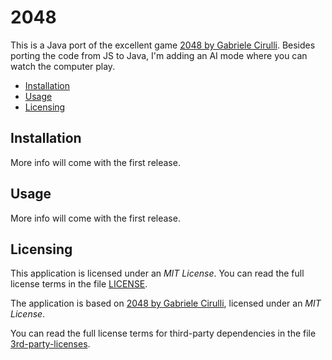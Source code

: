 # 2048
This is a Java port of the excellent game [2048 by Gabriele Cirulli][1]. 
Besides porting the code from JS to Java, I'm adding an AI mode where you can 
watch the computer play.

* [Installation](#installation)
* [Usage](#usage)
* [Licensing](#licensing)

## Installation
More info will come with the first release.

## Usage
More info will come with the first release.

## Licensing
This application is licensed under an *MIT License*. You can read the full 
license terms in the file [LICENSE](LICENSE).

The application is based on [2048 by Gabriele Cirulli][1], licensed under an 
*MIT License*.

You can read the full license terms for third-party dependencies in the file 
[3rd-party-licenses](3rd-party-licenses).


[1]: https://github.com/gabrielecirulli/2048
